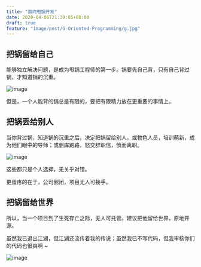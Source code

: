 ```yaml
---
title: "面向甩锅开发"
date: 2020-04-06T21:39:05+08:00
draft: true
feature: "image/post/G-Oriented-Programming/g.jpg"
---
```



## 把锅留给自己

能够独立解决问题，是成为甩锅工程师的第一步。锅要先自己背，只有自己背过锅，才知道锅的沉重。

![image](/image/post/G-Oriented-Programming/g-in-home.jpeg)

但是，一个人能背的锅总是有限的，要把有限精力放在更重要的事情上。

## 把锅丢给别人

当你背过锅，知道锅的沉重之后。决定把锅留给别人。或物色人员，培训萌新，成为他们眼中的导师；或删库跑路，怒交辞职信，愤而离职。

![image](/image/post/G-Oriented-Programming/g-too-many.png)

这些都只是个人选择，无关乎对错。

更蛋疼的在于，公司倒闭，项目无人可接手。

## 把锅留给世界

所以，当一个项目到了生死存亡之际，无人可托管。建议把他留给世界，原地开源。

虽然我已退出江湖，但江湖还流传着我的传说；虽然我已不写代码，但我审核你们的代码也很爽啊 ~

![image](/image/post/G-Oriented-Programming/g-in-world.jpeg)